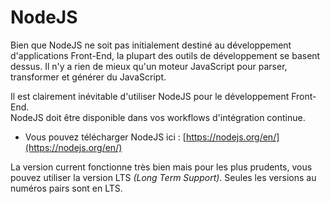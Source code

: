# NodeJS

Bien que NodeJS ne soit pas initialement destiné au développement d'applications Front-End, la plupart des outils de développement se basent dessus. Il n'y a rien de mieux qu'un moteur JavaScript pour parser, transformer et générer du JavaScript.

Il est clairement inévitable d'utiliser NodeJS pour le développement Front-End.  
NodeJS doit être disponible dans vos workflows d'intégration continue.

* Vous pouvez télécharger NodeJS ici : [https://nodejs.org/en/](https://nodejs.org/en/)

La version current fonctionne très bien mais pour les plus prudents, vous pouvez utiliser la version LTS _\(Long Term Support\)_. Seules les versions au numéros pairs sont en LTS.




